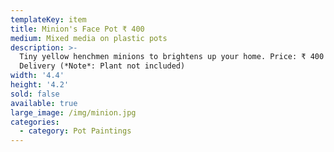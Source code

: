 ```yaml
---
templateKey: item
title: Minion's Face Pot ₹ 400
medium: Mixed media on plastic pots
description: >-
  Tiny yellow henchmen minions to brightens up your home. Price: ₹ 400 +
  Delivery (*Note*: Plant not included)
width: '4.4'
height: '4.2'
sold: false
available: true
large_image: /img/minion.jpg
categories:
  - category: Pot Paintings
---
```


